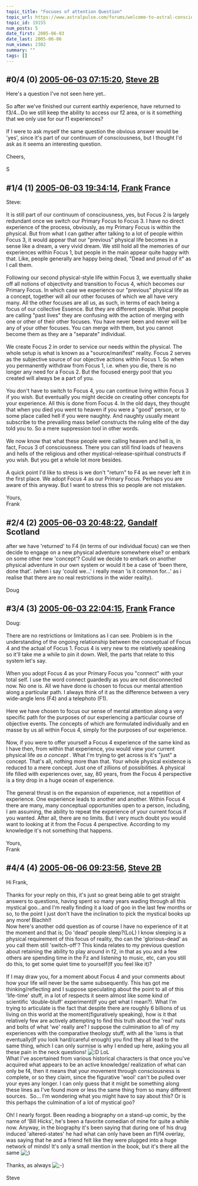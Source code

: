 ```yaml
---
topic_title: "Focuses of attention Question"
topic_url: https://www.astralpulse.com/forums/welcome-to-astral-consciousness!/focuses-of-attention-question
topic_id: 19155
num_posts: 5
date_first: 2005-06-03
date_last: 2005-06-06
num_views: 2302
summary: ""
tags: []
---
```


## \#0/4 (0) [2005-06-03 07:15:20](https://www.astralpulse.com/forums/index.php?msg=165237), [Steve 2B](https://www.astralpulse.com/forums/profile/?u=8938)  ##
<section>
Here's a question I've not seen here yet..
<br>
<br>
So after we've finished our current earthly experience, have returned to f3/4...Do we still keep the ability to access our f2 area, or is it something that we only use for our f1 experiences?
<br>
<br>
If I were to ask myself the same question the obvious answer would be 'yes', since it's part of our continuum of consciousness, but I thought I'd ask as it seems an interesting question.
<br>
<br>
Cheers,
<br>
<br>
S
</section>

## \#1/4 (1) [2005-06-03 19:34:14](https://www.astralpulse.com/forums/index.php?msg=165297), [Frank](https://www.astralpulse.com/forums/profile/?u=359) France ##
<section>
Steve:
<br>
<br>
It is still part of our continuum of consciousness, yes, but Focus 2 is largely redundant once we switch our Primary Focus to Focus 3. I have no direct experience of the process, obviously, as my Primary Focus is within the physical. But from what I can gather after talking to a lot of people within Focus 3, it would appear that our "previous" physical life becomes in a sense like a dream, a very vivid dream. We still hold all the memories of our experiences within Focus 1, but people in the main appear quite happy with that. Like, people generally are happy being dead, "Dead and proud of it" as I call them.
<br>
<br>
Following our second physical-style life within Focus 3, we eventually shake off all notions of objectivity and transition to Focus 4, which becomes our Primary Focus. In which case we experience our "previous" physical life as a concept, together will all our other focuses of which we all have very many. All the other focuses are all us, as such, in terms of each being a focus of our collective Essence. But they are different people. What people are calling "past lives" they are confusing with the action of merging with one or other of their other focuses. You have never been and never will be any of your other focuses. You can merge with them, but you cannot become them as they are a "separate" individual.
<br>
<br>
We create Focus 2 in order to service our needs within the physical. The whole setup is what is known as a "source/manifest" reality. Focus 2 serves as the subjective source of our objective actions within Focus 1. So when you permanently withdraw from Focus 1, i.e. when you die, there is no longer any need for a Focus 2. But the focused energy pool that you created will always be a part of you.
<br>
<br>
You don't have to switch to Focus 4, you can continue living within Focus 3 if you wish. But eventually you might decide on creating other concepts for your experience. All this is done from Focus 4. In the old days, they thought that when you died you went to heaven if you were a "good" person, or to some place called hell if you were naughty. And naughty usually meant subscribe to the prevailing mass belief constructs the ruling elite of the day told you to. So a mere suppression tool in other words.
<br>
<br>
We now know that what these people were calling heaven and hell is, in fact, Focus 3 of consciousness. There you can still find loads of heavens and hells of the religious and other mystical-release-spiritual constructs if you wish. But you get a whole lot more besides.
<br>
<br>
A quick point I'd like to stress is we don't "return" to F4 as we never left it in the first place. We adopt Focus 4 as our Primary Focus. Perhaps you are aware of this anyway. But I want to stress this so people are not mistaken.
<br>
<br>
Yours,
<br>
Frank
</section>

## \#2/4 (2) [2005-06-03 20:48:22](https://www.astralpulse.com/forums/index.php?msg=165313), [Gandalf](https://www.astralpulse.com/forums/profile/?u=850) Scotland ##
<section>
after we have 'returned' to F4 (in terms of our individual focus) can we then decide to engage on a new physical adventure somewhere else? or embark on some other new 'concept'? Could we decide to embark on another physical adventure in our own system or would it be a case of 'been there, done that'. (when i say 'could we...' i really mean 'is it common for...' as i realise that there are no real restrictions in the wider reality).
<br>
<br>
Doug
</section>

## \#3/4 (3) [2005-06-03 22:04:15](https://www.astralpulse.com/forums/index.php?msg=165320), [Frank](https://www.astralpulse.com/forums/profile/?u=359) France ##
<section>
Doug:
<br>
<br>
There are no restrictions or limitations as I can see. Problem is in the understanding of the ongoing relationship between the conceptual of Focus 4 and the actual of Focus 1. Focus 4 is very new to me relatively speaking so it'll take me a while to pin it down. Well, the parts that relate to this system let's say.
<br>
<br>
When you adopt Focus 4 as your Primary Focus you "connect" with your total self. I use the word connect guardedly as you are not disconnected now. No one is. All we have done is chosen to focus our mental attention along a particular path. I always think of it as the difference between a very wide-angle lens (F4) and a telephoto (F1).
<br>
<br>
Here we have chosen to focus our sense of mental attention along a very specific path for the purposes of our experiencing a particular course of objective events. The concepts of which are formulated individually and en masse by us all within Focus 4, simply for the purposes of our experience.
<br>
<br>
Now, if you were to offer yourself a Focus 4 experience of the same kind as I have then, from within that experience, you would view your current physical life
<i>
 as a concept
</i>
. What I'm trying to get across is it's "just" a concept. That's all, nothing more than that. Your whole physical existence is reduced to a mere concept. Just one of zillions of possibilities. A physical life filled with experiences over, say, 80 years, from the Focus 4 perspective is a tiny drop in a huge ocean of experience.
<br>
<br>
The general thrust is on the expansion of experience, not a repetition of experience. One experience leads to another and another. Within Focus 4 there are many, many conceptual opportunities open to a person, including, I am assuming, the ability to repeat the experience of your current focus if you wanted. After all, there are no limits. But I very much doubt you would want to looking at it from the Focus 4 perspective. According to my knowledge it's not something that happens.
<br>
<br>
Yours,
<br>
Frank
</section>

## \#4/4 (4) [2005-06-06 09:23:56](https://www.astralpulse.com/forums/index.php?msg=165552), [Steve 2B](https://www.astralpulse.com/forums/profile/?u=8938)  ##
<section>
Hi Frank,
<br>
<br>
Thanks for your reply on this, it's just so great being able to get straight answers to questions, having spent so many years wading through all this mystical goo...and I'm really finding it a load of goo in the last few months or so, to the point I just don't have the inclination to pick the mystical books up any more! Blachh!!
<br>
Now here's another odd question as of course I have no experience of it at the moment and that is; Do 'dead' people sleep?(LoL) I know sleeping is a physical requirement of this focus of reality, tho can the 'glorious-dead' as you call them still 'switch-off'? This kinda relates to my previous question about retaining the ability to play around in f2, in that as you and a few others are spending time in the Fz and listening to music, etc, can you still do this, to get some quiet time to yourself(If you feel like it)?
<br>
<br>
If I may draw you, for a moment about Focus 4 and your comments about how your life will never be the same subsequently. This has got me thinking/reflecting and I suppose speculating about the point to all of this 'life-time' stuff, in a lot of respects it seem almost like some kind of scientific 'double-bluff' experiment(If you get what I mean?). What I'm trying to articulate is the fact that despite there are roughly 6 billions of us living on this world at the moment(figuratively speaking), how is it that relatively few are actively attempting to find this truth about the 'real' nuts and bolts of what 'we' really are? I suppose the culmination to all of my experiences with the comparative theology stuff, with all the 'isms is that eventually(If you look hard/careful enough) you find they all lead to the same thing, which I can only surmise is why I ended up here, asking you all these pain in the neck questions!
<img alt=":D" class="smiley" src="https://www.astralpulse.com/forums/Smileys/fugue/cheesy.png" title="Cheesy"/>
LoL
<br>
What I've ascertained from various historical characters is that once you've acquired what appears to be an active knowledge/ realization of what can only be f4, then it means that your movement through consciousness is complete, or so they claim, since the figurative 'wool' can't be pulled over your eyes any longer. I can only guess that it might be something along these lines as I've found more or less the same thing from so many different sources.  So... I'm wondering what you might have to say about this? Or is this perhaps the culmination of a lot of mystical goo?
<br>
<br>
Oh! I nearly forgot. Been reading a biography on a stand-up comic, by the name of 'Bill Hicks', he's been a favorite comedian of mine for quite a while now. Anyway, in the biography it's been saying that during one of his drug induced 'altered-states' he had what can only have been an f1/f4 overlay, was saying that he and a friend felt like they were plugged into a huge network of minds! It's only a small mention in the book, but it's there all the same
<img alt=";)" class="smiley" src="https://www.astralpulse.com/forums/Smileys/fugue/wink.png" title="Wink"/>
<br>
<br>
Thanks, as always
<img alt=";-)" class="smiley" src="https://www.astralpulse.com/forums/Smileys/fugue/wink.png" title="Wink"/>
<br>
<br>
Steve
</section>